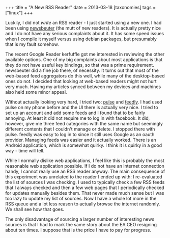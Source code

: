 +++
title = "A New RSS Reader"
date = 2013-03-18
[taxonomies]
tags = ["linux"]
+++

Luckily, I did not _write_ an RSS reader - I just started using a new one.
I had been using [newsbeuter](http://www.newsbeuter.org/) (the mutt of
new readers).  It is actually pretty nice and I do not have any serious
complaints about it.  It has some speed issues when I compile it myself
versus using debian packages, but presumably that is my fault somehow.

The recent Google Reader kerfuffle got me interested in reviewing the other
available options.  One of my big complaints about most applications is that
they do not have useful key bindings, so that was a prime requirement.
newsbeuter did a fine job there, of necessity.  It turns out that most of the
web-based feed aggregators do this well, while many of the desktop-based ones
do not.  I decided that looking at web-based readers might not hurt very much.
Having my articles synced between my devices and machines also held some
minor appeal.

Without actually looking very hard, I tried two: [pulse](https://www.pulse.me/)
and [feedly](http://www.feedly.com).  I had used pulse on my phone before and
the UI there is actually very nice.  I tried to set up an account and add some
feeds and I found that to be fairly annoying.  At least it did not require me
to log in with facebook.  It did, however, give me three feed categories with
the same name but seemingly different contents that I couldn't manage or
delete.  I stopped there with pulse.  feedly was easy to log in to since it
still uses Google as an oauth provider.  Managing feeds was easier and it
actually worked.  There is an Android application, which is somewhat quirky.
I think it is quirky in a good way - time will tell.

While I normally dislike web applications, I feel like this is probably the
most reasonable web application possible.  If I do not have an internet
connection handy, I cannot really use an RSS reader anyway.  The main
consequence of this experiment was unrelated to the reader I ended up with: I
re-evaluated the list of sources I was checking.  I used to typically check a
few RSS feeds that I always checked and then a few web pages that I
periodically checked for updates manually besides them.  That never made much
sense but I was too lazy to update my list of sources.  Now I have a whole lot
more in the RSS queue and a lot less reason to actually browse the internet
randomly.  We shall see how that goes.

The only disadvantage of sourcing a larger number of interesting news sources
is that I had to mark the same story about the EA CEO resigning about ten
times.  I suppose that is the price I have to pay for progress.

